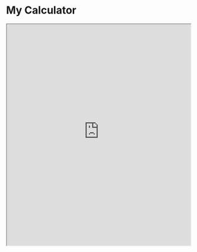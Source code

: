 # My Calculator

<iframe style="width: 500px; height: 600px;" src="https://eduardovazquezitb.github.io/Minesweeper/"></iframe>